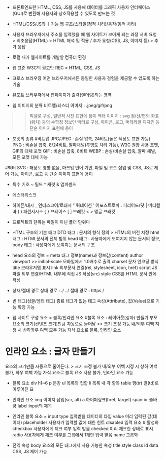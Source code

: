 - 프론트엔드란
HTML, CSS, JS를 사용해
데이터를 그래픽 사용자 인터페이스(GUI)로 변환해
사용자와 상호작용할 수 있도록 만드는 것


- HTML/CSS/JS의 ㅣ기능
웹 구조/스타일(정적 처리)/동작(동적 처리) 


- 사용자 브라우저에서 주소를 입력했을 때 웹 사이트가 보이게 되는 과정
서버 요청 > 최초응답(HTML) > HTML 해석 및 적용 / 추가 요청(CSS, JS, 이미지 등) > 추가 응답


- 로컬
내가 웹사이트를 개발할 컴퓨터 환경


- 웹 표준
W3C의 권고안 REC = HTML, CSS, JS


- 크로스 브라우징
어떤 브라우저에서든 동일한 사용자 경험을 제공할 수 있도록 하는 기술


- 뷰포트
브라우저에서 웹페이지가 출력(렌더링)되는 영역


- 웹 이미지의 분류
비트맵/레스터 이미지 : .jpeg/gif/png
>> 픽셀로 구성, 일반적 사진 표현에 용이
백터 이미지 : svg
>> 점/선/면의 좌표(위치) 등의 수학정 정보인 백터로 구성, 아이콘, 로고, 머테리얼 디자인 등 단순 이미지 표현에 용이


- 포맷의 종류
#비트맵
JPG/JPEG : 손실 압축, 24비트(높은 색상도 표현 가능)
PNG : 비손실 압축, 8/24비트, 알파채널(투명도 처리 가능), W3C 권장 사용 포맷, GIF의 대체 포맷
GIF : 비손실 압축, 8비트
WEBP : 손실/비손실 압축, 알파 채널, 모든 포맷 대체 가능

#백터
SVG : 해상도 영향 없음, 마크업 언어 기반, 파일 및 코드 삽입 및 CSS, JS로 제어 가능, 아이콘, 로고 등 단순 이미지 표현에 용이
 

- 특수 기호
~ 틸드
^ 캐럿
& 앰퍼센드
* 에스터리스크
- 하이픈/대시
_ 언더스코어/로대시
" 쿼테이션
' 어포스트로피
. 피리어드/닷
| 버티컬 바
( ) 패런서시스
{ } 브레이스
[ ] 브래킷
< > 앵글 브래킷


- 프로젝트의 단위는 파일이 아닌 폴더 단위다


- HTML 구조의 기본 태그
DTD 태그 : 문서의 형식 정의 > HTML의 버전 지정
html 태그 : HTML문서의 전체 범위
head 태그 : 사용자에게 보여지지 않는 문서의 정보, 
body 태그 : 사용자에게 보여지는 문서의 구조


- head 요소의 정보 = meta 태그
정보(name)과 정보값(content)
author 
viewport >> initial-scale 모바일에서 1.0배수로 출력
charset 문자 인코딩 방식
title 브라우저탭 표시
link 외부문서 연결(rel, stylesheet, icon, href)
script JS 파일 외부 연결/HTML 내부에 직접 JS 작성(src)
style CSS를 HTML 문서 안에 작성 


- 상재/절대 경로
상대 경로 : ./  ../
절대 경로 : https  /


- 빈 태그(싱글/엠티 태그)
종료 태그가 없는 태그
속성(Attribute), 값(Value)으로 기능 확장 가능


- 웹 사이트 구성 요소 = 블록/인라인 요소
#블록 요소 : 레이아웃(상자) 만들기
부모 요소의 크기(컨텐츠 크기)만큼 자동으로 늘어남 >> 크기 조정 가능
내/외부 여백 지정 시 상하좌우 여백 모두 가능
자식 요소로 블록, 인라인 요소


# 인라인 요소 : 글자 만들기
요소의 크기만큼 자동으로 줄어든다. > 크기 조정 불가
내/외부 여백 지정 시 상하 여백 불가, 좌우 여백 가능
자식 요소로 블록 요소 사용 불가, 인라인 요소 가능


- 블록 요소
div
h1~6
p 문장
ul 목록의 집합
li 목록 내 각 항목
table 행(tr) 열(td)로 이루어진 표


- 인라인 요소
img 이미지 삽입(scr, alt)
a 하이퍼링크(href, target)
span
br 줄바꿈
label input의 제목


- 인라인 블록 요소 = input
type  입력받을 데이터의 타입
value 미리 입력된 값(데이터)
placeholder 사용자가 입력할 값에 대한 힌트
disabled 입력 요소 비활성화
checkbox 사용자에게 체크 여부 입력 받음
checked 미리 체크한 상태로 표시
radio 사용자에게 체크 여부를 그룹에서 1개만 입력 받음
name 그룹화


- 전역 속성
body 요소의 모든 태그에서 사용 가능한 속성
title
style
class
id
data CSS, JS 제어 가능

